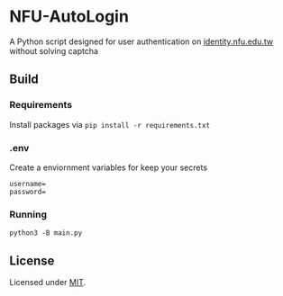 # NFU-AutoLogin

A Python script designed for user authentication on [identity.nfu.edu.tw](https://ulearn.nfu.edu.tw/) without solving captcha

## Build

### Requirements

Install packages via
`pip install -r requirements.txt`

### .env

Create a enviornment variables for keep your secrets

```.env
username=
password=
```

### Running

```shell
python3 -B main.py
```

## License

Licensed under [MIT](LICENSE).
